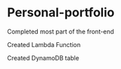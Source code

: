 # Personal-portfolio

Completed most part of the front-end

Created Lambda Function


Created DynamoDB table
